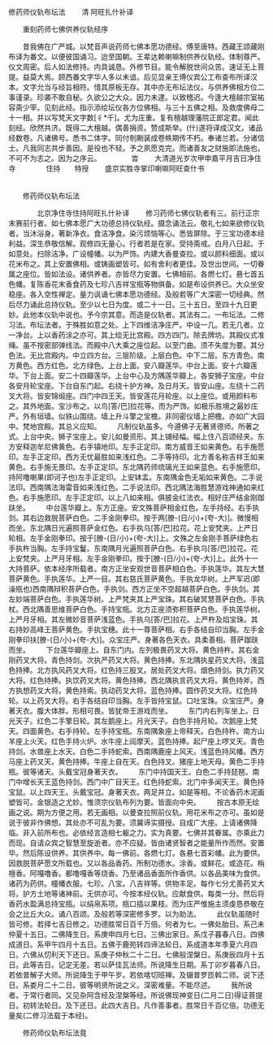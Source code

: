   修药师仪轨布坛法
　　清 阿旺扎什补译




　　重刻药师七佛供养仪轨经序

　　昔我佛在广严城。以梵音声说药师七佛本愿功德经。傅至唐特。西藏王颂藏刚布译为番文。以便彼国诵习。迨至国朝。王辈达赖喇嘛制供养仪轨经。体制尊严。仪文周密。后人如法修持。内具诚恳。外修节目。能令解脱世间众苦。速证无上菩提。益莫大焉。顾西番文字华人多以未谙。后见显亲王傅仪宾公工布查布所译汉本。文字允当与经旨相符。惜其原板无存。其中亦无布坛法仪。与供养佛相方位二事谨录。珍袭不敢自秘。久欲公之大众。因力未逮。以致稽迟。今逢大檀越宗室祐容斋少宰。见刻此经。指示添绘坛仪各方位佛相。与三十五佛之相。及救度佛母二十一相。并以写梵天文字数[彳*千]。尤为庄重。复有檀越理藩院正郎定君。闻此刻经。欣然共济。既得二大檀越。偶善捐资。赞成斯举。(什)遂将译成汉文。诸品经数卷。凡诸佛号。悉书二体字。同付剞劂装成卷帙期传不朽。奉诸兰若。分诸信士。凡我同志共步善因。是役也不轻。予之夙愿克完。而诸善友之财施即法施也。不可不为志之。因为之序云。
　　　　旹
　　大清道光岁次甲申嘉平月吉日净住寺
　　　　住持　　特授
　　盛京实胜寺掌印喇嘛阿旺查什书
　　
　　
　　
　　
　　
　　
　　
　　
　　
　　
　　
　　
　　
　　
　　
　　

　　修药师仪轨布坛法

　　　　北京净住寺住持阿旺扎什补译
　　修习药师七佛仪轨者有三。前行正宗末赛前行者。如七佛本愿广大功德总持仪轨经。摄念诵法云。敬礼七如来欲修仪轨者。当沐浴身。著新净衣。食洁净食。染污烦恼等心。悉皆屏除。于三宝功德本经利益。深生恭敬信解。观修四无量心。行者若是在家。受持斋戒。白月八日起。于如意处。扫除洁净。广设幢幡。以为严饰。内建大香曼查拉。或以颜料细面。或以花米布之。其上安置佛相。或铸画塑皆可。如有舍利者更佳。及世出世间。一切眷属之座位。皆如法设。诸供养者。亦皆尽力安置。七佛相前。各燃七灯。悬七首五色幡。复陈香花末香食药及七珍八吉祥宝瓶等物俱备。如是布设供养已。大众坐安稳座。各入空性禅定。量力讽诵七佛本愿功德经。及般若等广大深密一切经典。然后尽力诵此总持仪轨。至少以七日为度。或二十一日。三十五日。至四十九日更妙。此他本仪轨中说也。予今宗其意。而造是仪轨者。其法有二。一布坛法。二修习法。布坛法者。于殊胜如意之处。上下四维洁净庄严。中设一几。若无几者。立一净台。上以香药涂之亦可。其上绘无比宫殿。四方四门。除去牌坊。其殿仪式准绳。虽不按密部弹线法。而殿中八大乘之座位起。以至门曲。须不失度为要。其分色法。无比宫殿内。中立四方台。三层阶级。上层白色。中下二层。东方青色。南方黄色。西方红色。北方绿色。上台上面。安八瓣莲华。中台上面。安十六瓣莲华。下台上面。安二十四瓣莲华。上台中心及方隅莲华瓣上。各安狮子宝座。中台各安月轮宝座。下台自东门起。右绕十护方神。及日月天。皆安山座。左绕十二药叉大将。皆安锦缎座。四门中四王天。皆安莲花月轮座。以上座位。或用颜料布之。其外地面。宝沙布之。以鸟[答/巴]拉花等。而为严饰。如极乐胜境之最妙庄严。外有垣墙。似铁山围绕。墙上升斗擎之宝檐。非同密仪墙上把檐。亦如广大园中。梵地宫殿。其总义应知。
　　凡制仪轨虽多。今遵佛子无著贤德师。所著之式。上台中央。狮子宝座上。安儿如曼资形。其上铺经幅。幅上住八百颂经夹。东方安释迦牟尼佛黄色。右手镇地印。左手正定印。南方威音王如来黄色。右手施愿印。左手正定印。西方无忧最胜如来浅红色。二手等持印。北方善名称吉祥王如来黄色。右手施无畏印。左手正定印。东北隅药师琉璃光王如来蓝色。右手施愿印。持阿噜喇果(即诃子也)左手正定印。上安钵盂。东南隅金色无垢如来黄色。二手说法印。西南隅法海雷音如来浅红色。二手说法印。西北隅法海胜慧游戏神通如来红色。右手施愿印。左手正定印。以上八如来相。俱披金红法衣。相好庄严结金刚跏趺坐。
　　中台莲华瓣上。东方正座。安文殊菩萨相金红色。左手持经。右手执剑。其右边救脱菩萨白色。二手金刚拳印。按于两[膫-(日/小)+(夸-大)]。微慢相而坐。东北隅日光遍照菩萨金红色。右手执乌[答/巴]拉花。花上安梵夹。上严日轮相。左手金刚拳印。按于[膫-(日/小)+(夸-大)]上。文殊之左金刚手菩萨绿色右手执杵当胸。左手持宝鬘。东南隅月光遍照菩萨白色。右手执乌[答/巴]拉花。花上安梵夹。上严月牙相。左手金刚拳印。按于[膫-(日/小)+(夸-大)]上。此外十一大持菩萨。依本经序所载者。南方正坐安观世音菩萨相白色。手执莲华。其左大慧菩萨黄色。手执莲华。上严一目。其右慈氏菩萨黄色。手执龙华树。上严军迟(即澡瓶也)西南隅辩积菩萨白色。手执剑。西方正坐不空超越菩萨白色。手执剑。其左妙端菩萨白色。手执莲华树。上严梵夹其上严宝珠。其右破冥慧菩萨白色。手执杖。西北隅善思维菩萨白色。手持宝瓶。北方正座须弥积菩萨白色。手执莲华树。上严月牙相。其左微妙音菩萨浅蓝色。手执乌[答/巴]拉花。上严杵及焰宝珠。其右持妙高峰王菩萨黄色。手执宝穗。此十一尊菩萨相。右手各结自印当胸。左手金刚拳印扶[膫-(日/小)+(夸-大)]。众宝庄严。身著各色天衣。具柔善相。菩萨跏趺而坐。
　　下台莲华瓣座上。自东门内。左列极畏药叉大将。黄色持杵。其右金刚药叉大将。青色持剑。次执严药叉大将。黄色持捧。东北隅执星药叉大将。浅蓝色持捧。北方执风药叉大将。红色持三股叉。居处药叉大将。烟色持剑。执力药叉大将。红色持捧。执饮药叉大将。黄色持捧。西北隅执言药叉大将。黄色持斧。西方执想药叉大将。黄色持索。执动药叉大将。蓝色持捧。圆作药叉大将。红色持轮。以上药叉大将。右手各结自印当胸。左手皆持宝鼠。口吐宝珠。众宝庄严。身著天衣。腹大体胖。形相可畏。皆犹帝王游戏而坐。
　　东门内右列车坐上。日光天子。红色二手擎日轮。其左鹅座上。月光天子。白色手持月轮。次鹅座上梵天。四面黄色。右手持轮。左手持宝瓶。东南隅象座上帝释天。白色持杵。南方山羊座上火天。红色手持火炉。水牛座上阎摩天。蓝色持捧。起尸座上啰叉天。青色持剑。水兽座上水天。白色二手持蛇索。西南隅鹿座上风天。浅蓝色持风幡。西方马座上药叉天。黄色持捧。牛座上自在天。白色持叉。猪座上地天母。黄色二手持瓶。彼等诸天。头戴宝冠身著天衣。
　　东门中持国天王。白色二手持琵琶。南门中增长天王蓝色持剑。西门中广目天王。红色持蛇索。北门中多闻天王。黄色持宝鼠。以上四天王。头戴宝冠。身著天衣。两足并立。如是等相。不论香药木泥画塑皆可。金银造之尤妙。惟须宗仪轨布列为要。皆面向中央。
　　按古本原无绘画之说。期为方便之用。若无画相。以曼查拉照前仪轨。用花米布之亦可。虽如是说于彼非作佛想。其处亦不可乱为要。须冀谛实摄授。自成广大座。上请诸佛降临。非入前所布也。必依经言造相七躯之力。实为真要。七佛并其眷属。亦乘此力而现。自请众宾之智慧至旋逝者。亦不应疑。皆由诸贤智者之能量所作而然。安置毕。然后陈设供养。其供养中。每一佛前。各燃七灯。各悬七首彩幡。此为要供。因救脱菩萨愿文所载也。又以各品香药。所制功德水。涂香。或鲜花。或造花。栴檀香。阿嘎噜香。都噜嘎香等烧香。乃至诸品香面所作香供。以各品美味为食供。诸药为药供。幢幡衣服。七珍。八宝。八吉祥等。供物丰足。每作七分尤善药叉大将。护方土地等诸神前。无供亦可。今按本经仪轨。应献食供。每类一分。然后将香药水盈满总持宝瓶。以绢帛系项。瓶口插以果枝。而为庄严惟施主须虔恳恭敬在会之比丘大众。诵八百颂。及般若等深密修多罗。以为助法。
　　此仪轨虽随时皆可修。若择七吉日修之。功德胜常日百千万倍。何者为七。一佛处胎日。系己未仲夏十五日。二佛降生日。系庚申四月七日。三佛出家日。系戊子暮春八日。四佛成道日。系甲午四月十五日。五佛于鹿苑转四谛法轮日。系成道本年季夏六月四日。六佛从忉利天下还日。系庚子仲秋二十二日。七佛般涅槃日。系庚辰四月十五日。此等吉日。记定无差。若以萨佳瓦法师。所说降生日期。系丁卯岁暮春八日。若依普解子大师。所说降生于甲午岁。若依喀切班禅。及辍普罗匝斡二师。说下还日。系娄月二十二日。彼等明贤所说之义。深密难量。不能尽述。
　　我所说者。于常行者同。又见杂阿含经及涅槃等经。所说佛现神变日(二月二日)得证菩提日。初转法轮日。及下还日。此四大吉日。凡作善事者。胜常日千百亿倍。功德无量矣(二修习法载于本经)。

　　修药师仪轨布坛法竟


